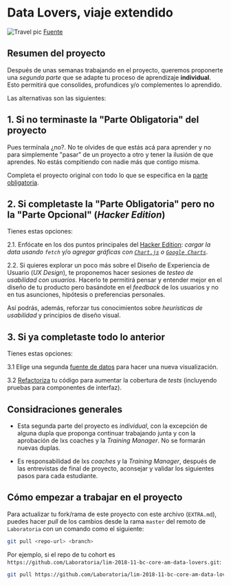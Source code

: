 # Data Lovers, viaje extendido

![Travel pic](https://assets-auto.rbl.ms/5fefc7fee587f0e4aca6794810f346d3c555463eed4e21eaa015d6fc9e6bcb5d)
[Fuente](https://www.theodysseyonline.com/road-trips-worthwhile)

## Resumen del proyecto
Después de unas semanas trabajando en el proyecto, queremos proponerte una
_segunda parte_ que se adapte tu proceso de aprendizaje **individual**.
Esto permitirá que consolides, profundices y/o complementes lo aprendido.

Las alternativas son las siguientes:

## 1. Si no terminaste la "Parte Obligatoria" del proyecto
Pues termínala ¿no?. No te olvides de que estás acá para aprender y no para
simplemente "pasar" de un proyecto a otro y tener la ilusión de que aprendes.
No estás compitiendo con nadie más que contigo misma.

Completa el proyecto original con todo lo que se especifica en
la [parte obligatoria](README.md#parte-obligatoria).

## 2. Si completaste la "Parte Obligatoria" pero no la "Parte Opcional" (_Hacker Edition_)
Tienes estas opciones:

2.1.  Enfócate en los dos puntos principales del [Hacker Edition](README.md#parte-opcional-hacker-edition): _cargar la data usando `fetch`_ y/o _agregar gráficas con [`Chart.js`](https://www.chartjs.org/)
o [`Google Charts`](https://developers.google.com/chart/)_.

2.2. Si quieres explorar un poco más sobre el Diseño de Experiencia de Usuario
(_UX Design_), te proponemos hacer sesiones de _testeo de usabilidad con usuarios_.
Hacerlo te permitirá pensar y entender mejor en el diseño de tu producto pero
basándote en el _feedback_ de los usuarios y no en tus asunciones, hipótesis
o preferencias personales.

Así podrás, además, reforzar tus conocimientos sobre _heurísticas de usabilidad_
 y principios de diseño visual.

## 3. Si ya completaste todo lo anterior
Tienes estas opciones:

3.1  Elige una segunda [fuente de datos](README.md#resumen-del-proyecto)
para hacer una nueva visualización.

3.2 [Refactoriza](https://es.wikipedia.org/wiki/Refactorizaci%C3%B3n) tu código para aumentar
la cobertura de _tests_ (incluyendo pruebas para componentes de interfaz).

## Considraciones generales
- Esta segunda parte del proyecto es _individual_, con la excepción de alguna
dupla que proponga continuar trabajando junta y con la aprobación de lxs
coaches y la _Training Manager_. No se formarán nuevas duplas.

- Es responsabilidad de lxs _coaches_ y la _Training Manager_, después de las
entrevistas de final de proyecto, aconsejar y validar los siguientes pasos para
cada estudiante.

## Cómo empezar a trabajar en el proyecto

Para actualizar tu fork/rama de este proyecto con este archivo (`EXTRA.md`),
puedes hacer _pull_ de los cambios desde la rama `master` del remoto de
`Laboratoria` con un comando como el siguiente:

```sh
git pull <repo-url> <branch>
```

Por ejemplo, si el repo de tu cohort es
`https://github.com/Laboratoria/lim-2018-11-bc-core-am-data-lovers.git`:

```sh
git pull https://github.com/Laboratoria/lim-2018-11-bc-core-am-data-lovers.git master
```
